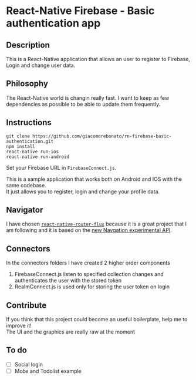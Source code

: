 # React-Native Firebase - Basic authentication app

## Description  
This is a React-Native application that allows an user to register to Firebase, Login and change user data.  

## Philosophy  
The React-Native world is changin really fast. I want to keep as few dependencies as possible to be able to 
update them frequently.  

## Instructions  
```
git clone https://github.com/giacomorebonato/rn-firebase-basic-authentication.git   
npm install  
react-native run-ios
react-native run-android
```
Set your Firebase URL in ```FirebaseConnect.js```.  

This is a sample application that works both on Android and IOS with the 
same codebase.  
It just allows you to register, login and change your profile data.  

## Navigator
I have chosen [```react-native-router-flux```](https://github.com/aksonov/react-native-router-flux) 
because it is a great project that I am following 
and it is based on the [new Navgation experimental API](https://github.com/facebook/react-native/tree/master/Examples/UIExplorer/NavigationExperimental).

## Connectors  
In the connectors folders I have created 2 higher order components  
1. FirebaseConnect.js listen to specified collection changes and authenticates 
the user with the stored token  
2. RealmConnect.js is used only for storing the user token on login  

## Contribute  
If you think that this project could become an useful boilerplate, help me 
to improve it!  
The UI and the graphics are really raw at the moment

## To do
- [ ] Social login  
- [ ] Mobx and Todolist example